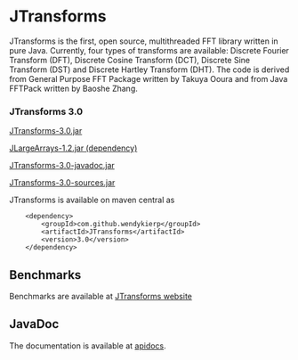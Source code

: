 JTransforms
============

JTransforms is the first, open source, multithreaded FFT library written in pure Java. 
Currently, four types of transforms are available: Discrete Fourier Transform (DFT), 
Discrete Cosine Transform (DCT), Discrete Sine Transform (DST) and Discrete Hartley Transform (DHT).
The code is derived from General Purpose FFT Package written by Takuya Ooura and 
from Java FFTPack written by Baoshe Zhang. 

### JTransforms 3.0

[JTransforms-3.0.jar](http://search.maven.org/remotecontent?filepath=com/github/wendykierp/JTransforms/3.0/JTransforms-3.0.jar) 

[JLargeArrays-1.2.jar (dependency)](http://search.maven.org/remotecontent?filepath=pl/edu/icm/JLargeArrays/1.2/JLargeArrays-1.2.jar) 

[JTransforms-3.0-javadoc.jar](http://search.maven.org/remotecontent?filepath=com/github/wendykierp/JTransforms/3.0/JTransforms-3.0-javadoc.jar) 

[JTransforms-3.0-sources.jar](http://search.maven.org/remotecontent?filepath=com/github/wendykierp/JTransforms/3.0/JTransforms-3.0-sources.jar) 

JTransforms is available on maven central as

        <dependency>
            <groupId>com.github.wendykierp</groupId>
            <artifactId>JTransforms</artifactId>
            <version>3.0</version>
        </dependency>

## Benchmarks

Benchmarks are available at [JTransforms website](http://sites.google.com/site/piotrwendykier/software/jtransforms)

##  JavaDoc
The documentation is available at [apidocs](http://wendykierp.github.io/JTransforms/apidocs/).
